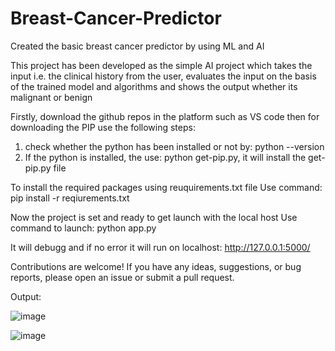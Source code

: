 # Breast-Cancer-Predictor
Created the basic breast cancer predictor by using ML and AI

This project has been developed as the simple AI project which takes the input i.e. the clinical history from the user, evaluates the input on the basis of the trained model and algorithms and shows the output whether its malignant or benign

Firstly, download the github repos in the platform such as VS code
then for downloading the PIP use the following steps:

1. check whether the python has been installed or not by: python --version
2. If the python is installed, the use: python get-pip.py, it will install the get-pip.py file

To install the required packages using reuquirements.txt file
Use command: pip install -r reqiurements.txt

Now the project is set and ready to get launch with the local host
Use command to launch: python app.py

It will debugg and if no error it will run on localhost: http://127.0.0.1:5000/

Contributions are welcome! If you have any ideas, suggestions, or bug reports, please open an issue or submit a pull request.


Output:

![image](https://github.com/SainiKhushi/Breast-Cancer-Predictor/assets/70426169/51f113af-4e1a-42cd-bdf7-48b2f2a25196)

![image](https://github.com/SainiKhushi/Breast-Cancer-Predictor/assets/70426169/ba2a889c-a6ef-41b0-a251-34530d70e2b5)

